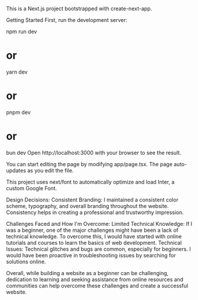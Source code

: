 This is a Next.js project bootstrapped with create-next-app.

Getting Started
First, run the development server:

npm run dev
# or
yarn dev
# or
pnpm dev
# or
bun dev
Open http://localhost:3000 with your browser to see the result.

You can start editing the page by modifying app/page.tsx. The page auto-updates as you edit the file.

This project uses next/font to automatically optimize and load Inter, a custom Google Font.

Design Decisions:
Consistent Branding: I maintained a consistent color scheme, typography, and overall branding throughout the website. Consistency helps in creating a professional and trustworthy impression.

Challenges Faced and How I'm Overcome:
Limited Technical Knowledge: If I was a beginner, one of the major challenges might have been a lack of technical knowledge. To overcome this, I would have started with online tutorials and courses to learn the basics of web development. Technical Issues: Technical glitches and bugs are common, especially for beginners. I would have been proactive in troubleshooting issues by searching for solutions online.

Overall, while building a website as a beginner can be challenging, dedication to learning and seeking assistance from online resources and communities can help overcome these challenges and create a successful website.
